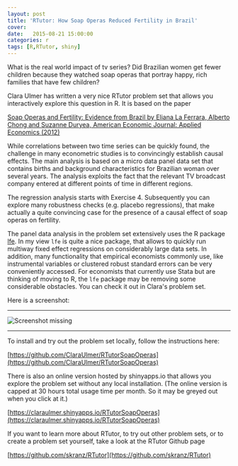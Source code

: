 ```yaml
---
layout: post
title: 'RTutor: How Soap Operas Reduced Fertility in Brazil'
cover: 
date:   2015-08-21 15:00:00
categories: r
tags: [R,RTutor, shiny]
---
```


What is the real world impact of tv series? Did Brazilian women get fewer children because they watched soap operas that portray happy, rich families that have few children?

Clara Ulmer has written a very nice RTutor problem set that allows you interactively explore this question in R. It is based on the paper 

[Soap Operas and Fertility: Evidence from Brazil by Eliana La Ferrara, Alberto Chong and Suzanne Duryea, American Economic Journal: Applied Economics (2012)](https://www.aeaweb.org/articles.php?doi=10.1257/app.4.4.1)

While correlations between two time series can be quickly found, the challenge in many econometric studies is to convincingly establish causal effects. The main analysis is based on a micro data panel data set that contains births and background characteristics for Brazilian woman over several years. The analysis exploits the fact that the relevant TV broadcast company entered at different points of time in different regions.

The regression analysis starts with Exercise 4. Subsequently you can explore  many robustness checks (e.g. placebo regressions), that make actually a quite convincing case for the presence of a causal effect of soap operas on fertility.

The panel data analysis in the problem set extensively uses the R package [lfe](https://cran.r-project.org/web/packages/lfe/index.html). In my view `lfe` is quite a nice package, that allows to quickly run multiway fixed effect regressions on considerably large data sets. In addition, many functionality that empirical economists commonly use, like instrumental variables or clustered robust standard errors can be very conveniently accessed. For economists that currently use Stata but are thinking of moving to R, the `lfe` package may be removing some considerable obstacles. You can check it out in Clara's problem set. 

Here is a screenshot:
<hr>

![Screenshot missing](http://skranz.github.io/images/RTutorSoapOperas.PNG)

<hr>
To install and try out the problem set locally, follow the instructions here:

[https://github.com/ClaraUlmer/RTutorSoapOperas](https://github.com/ClaraUlmer/RTutorSoapOperas)

There is also an online version hosted by shinyapps.io that allows you explore the problem set without any local installation. (The online version is capped at 30 hours total usage time per month. So it may be greyed out when you click at it.)

[https://claraulmer.shinyapps.io/RTutorSoapOperas](https://claraulmer.shinyapps.io/RTutorSoapOperas)

If you want to learn more about RTutor, to try out other problem sets, or to create a problem set yourself, take a look at the RTutor Github page

[https://github.com/skranz/RTutor](https://github.com/skranz/RTutor)